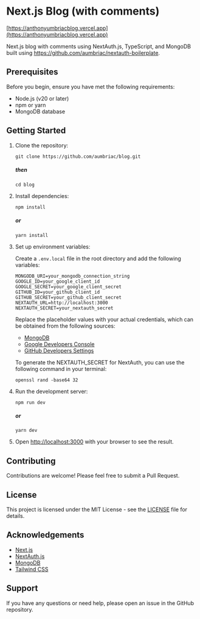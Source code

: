 # Next.js Blog (with comments)

[https://anthonyumbriacblog.vercel.app](https://anthonyumbriacblog.vercel.app)

Next.js blog with comments using NextAuth.js, TypeScript, and MongoDB built using https://github.com/aumbriac/nextauth-boilerplate.

## Prerequisites

Before you begin, ensure you have met the following requirements:

- Node.js (v20 or later)
- npm or yarn
- MongoDB database

## Getting Started

1. Clone the repository:

   `git clone https://github.com/aumbriac/blog.git`

   ##### then

   `cd blog`

2. Install dependencies:

   `npm install`

   ##### or

   `yarn install`

3. Set up environment variables:

   Create a `.env.local` file in the root directory and add the following variables:

   ```
   MONGODB_URI=your_mongodb_connection_string
   GOOGLE_ID=your_google_client_id
   GOOGLE_SECRET=your_google_client_secret
   GITHUB_ID=your_github_client_id
   GITHUB_SECRET=your_github_client_secret
   NEXTAUTH_URL=http://localhost:3000
   NEXTAUTH_SECRET=your_nextauth_secret
   ```

   Replace the placeholder values with your actual credentials, which can be obtained from the following sources:

   - [MongoDB](https://www.mongodb.com/cloud/atlas)
   - [Google Developers Console](https://console.developers.google.com/)
   - [GitHub Developers Settings](https://github.com/settings/developers)

   To generate the NEXTAUTH_SECRET for NextAuth, you can use the following command in your terminal:

   `openssl rand -base64 32`

4. Run the development server:

   `npm run dev`

   ##### or

   `yarn dev`

5. Open [http://localhost:3000](http://localhost:3000) with your browser to see the result.

## Contributing

Contributions are welcome! Please feel free to submit a Pull Request.

## License

This project is licensed under the MIT License - see the [LICENSE](LICENSE) file for details.

## Acknowledgements

- [Next.js](https://nextjs.org/)
- [NextAuth.js](https://next-auth.js.org/)
- [MongoDB](https://www.mongodb.com/)
- [Tailwind CSS](https://tailwindcss.com/)

## Support

If you have any questions or need help, please open an issue in the GitHub repository.
